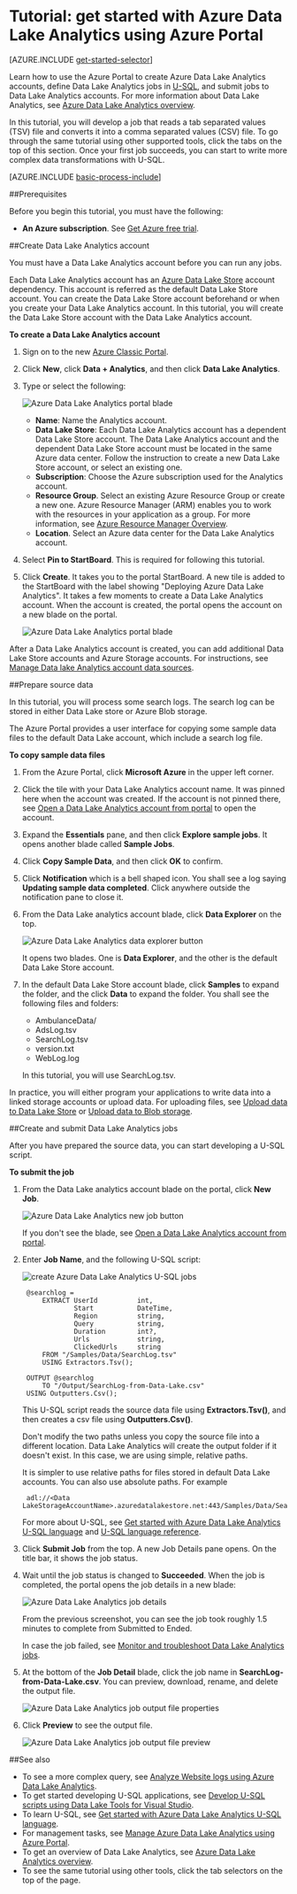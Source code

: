 <properties 
   pageTitle="Get Started with Azure Data Lake Analytics using Azure Portal | Azure" 
   description="Learn how to use the Azure Portal to create a Data Lake Analytics account, create a Data Lake Analytics job using U-SQL, and submit the job. " 
   services="data-lake-analytics" 
   documentationCenter="" 
   authors="edmacauley" 
   manager="paulettm" 
   editor="cgronlun"/>
 
<tags
   ms.service="data-lake-analytics"
   ms.devlang="na"
   ms.topic="hero-article"
   ms.tgt_pltfrm="na"
   ms.workload="big-data" 
   ms.date="05/16/2016"
   ms.author="edmaca"/>

# Tutorial: get started with Azure Data Lake Analytics using Azure Portal

[AZURE.INCLUDE [get-started-selector](../../includes/data-lake-analytics-selector-get-started.md)]

Learn how to use the Azure Portal to create Azure Data Lake Analytics accounts, define Data Lake Analytics
jobs in [U-SQL](data-lake-analytics-u-sql-get-started.md), and submit jobs to Data Lake Analytics accounts. For more 
information about Data Lake Analytics, see [Azure Data Lake Analytics overview](data-lake-analytics-overview.md).

In this tutorial, you will develop a job that reads a tab separated values (TSV) file and converts it into a comma 
separated values (CSV) file. To go through the same tutorial using other supported tools, click the tabs on the top of this section. Once your first job succeeds, you can start to write more complex data transformations with U-SQL.

[AZURE.INCLUDE [basic-process-include](../../includes/data-lake-analytics-basic-process.md)]

##Prerequisites

Before you begin this tutorial, you must have the following:

- **An Azure subscription**. See [Get Azure free trial](https://azure.microsoft.com/pricing/free-trial/).

##Create Data Lake Analytics account

You must have a Data Lake Analytics account before you can run any jobs.

Each Data Lake Analytics account has an [Azure Data Lake Store]() account dependency.  This account is referred
as the default Data Lake Store account.  You can create the Data Lake Store account beforehand or when you create 
your Data Lake Analytics account. In this tutorial, you will create the Data Lake Store account with the Data Lake Analytics 
account.

**To create a Data Lake Analytics account**

1. Sign on to the new [Azure Classic Portal](https://portal.azure.com).
2. Click **New**, click **Data + Analytics**, and then click **Data Lake Analytics**.
6. Type or select the following:

    ![Azure Data Lake Analytics portal blade](./media/data-lake-analytics-get-started-portal/data-lake-analytics-portal-create-adla.png)

	- **Name**: Name the Analytics account.
	- **Data Lake Store**: Each Data Lake Analytics account has a dependent Data Lake Store account. The Data Lake Analytics account and the dependent Data Lake Store account must be located in the same Azure data center. Follow the instruction to create a new Data Lake Store account, or select an existing one.
	- **Subscription**: Choose the Azure subscription used for the Analytics account.
	- **Resource Group**. Select an existing Azure Resource Group or create a new one. Azure Resource Manager (ARM) enables you to work with the resources in your application as a group. For more information, see [Azure Resource Manager Overview](resource-group-overview.md). 
	- **Location**. Select an Azure data center for the Data Lake Analytics account. 
7. Select **Pin to StartBoard**. This is required for following this tutorial.
8. Click **Create**. It takes you to the portal StartBoard. A new tile is added to the StartBoard with the label showing "Deploying Azure Data Lake Analytics". It takes a few moments to create a Data Lake Analytics account. When the account is created, the portal opens the account on a new blade on the portal.

	![Azure Data Lake Analytics portal blade](./media/data-lake-analytics-get-started-portal/data-lake-analytics-portal-blade.png)


After a Data Lake Analytics account is created, you can add additional Data Lake Store accounts and Azure Storage 
accounts. For instructions, see [Manage Data lake Analytics account data sources](data-lake-analytics-manage-use-portal.md#manage-account-data-sources).

##Prepare source data

In this tutorial, you will process some search logs.  The search log can be stored in either Data Lake store or Azure Blob storage. 

The Azure Portal provides a user interface for copying some sample data files to the default Data Lake account, which include a search log file.

**To copy sample data files**

1. From the Azure Portal, click **Microsoft Azure** in the upper left corner.
2. Click the tile with your Data Lake Analytics account name.  It was pinned here when the account was created.
If the account is not pinned there, see 
[Open a Data Lake  Analytics account from portal](data-lake-analytics-manage-use-portal.md#access-adla-account) to open the
account.
3. Expand the **Essentials** pane, and then click **Explore sample jobs**. It opens another blade called **Sample
Jobs**.
4. Click **Copy Sample Data**, and then click **OK** to confirm.
5. Click **Notification** which is a bell shaped icon. You shall see a log saying **Updating sample data completed**. Click anywhere outside the notification pane to close it.
7. From the Data Lake analytics account blade, click **Data Explorer** on the top. 

	![Azure Data Lake Analytics data explorer button](./media/data-lake-analytics-get-started-portal/data-lake-analytics-data-explorer-button.png)

    It opens two blades. One is **Data Explorer**, and the other is the default Data Lake Store account.
8. In the default Data Lake Store account blade, click **Samples** to expand the folder, and the click **Data** to expand the folder. You shall see the following files and folders:

    - AmbulanceData/
    - AdsLog.tsv
    - SearchLog.tsv
    - version.txt
    - WebLog.log
    
    In this tutorial, you will use SearchLog.tsv.

In practice, you will either program your applications to write data into a linked storage accounts or upload data. For uploading files, see 
[Upload data to Data Lake Store](data-lake-analytics-manage-use-portal.md#upload-data-to-adls) or [Upload data to Blob storage](data-lake-analytics-manage-use-portal.md#upload-data-to-wasb).

##Create and submit Data Lake Analytics jobs

After you have prepared the source data, you can start developing a U-SQL script.  

**To submit the job**

1. From the Data Lake analytics account blade on the portal, click **New Job**. 

	![Azure Data Lake Analytics new job button](./media/data-lake-analytics-get-started-portal/data-lake-analytics-new-job-button.png)

    If you don't see the blade, see [Open a Data Lake Analytics account from portal](data-lake-analytics-manage-use-portal.md#access-adla-account).
4. Enter **Job Name**, and the following U-SQL script:

	![create Azure Data Lake Analytics U-SQL jobs](./media/data-lake-analytics-get-started-portal/data-lake-analytics-new-job.png)

        @searchlog =
            EXTRACT UserId          int,
                    Start           DateTime,
                    Region          string,
                    Query           string,
                    Duration        int?,
                    Urls            string,
                    ClickedUrls     string
            FROM "/Samples/Data/SearchLog.tsv"
            USING Extractors.Tsv();
        
        OUTPUT @searchlog   
            TO "/Output/SearchLog-from-Data-Lake.csv"
        USING Outputters.Csv();

	This U-SQL script reads the source data file using **Extractors.Tsv()**, and then creates a csv file using **Outputters.Csv()**. 
    
    Don't modify the two paths unless you copy the source file into a different location.  Data Lake Analytics will create the output folder if it doesn't exist.  In this case, we are using simple, relative paths.  
	
	It is simpler to use relative paths for files stored in default Data Lake accounts. You can also use absolute paths.  For example 
    
        adl://<Data LakeStorageAccountName>.azuredatalakestore.net:443/Samples/Data/SearchLog.tsv
      

    For more about U-SQL, see [Get started with Azure Data Lake Analytics U-SQL language](data-lake-analytics-u-sql-get-started.md) and [U-SQL language reference](http://go.microsoft.com/fwlink/?LinkId=691348).
     
5. Click **Submit Job** from the top. A new Job Details pane opens. On the title bar, it shows the job status.   
6. Wait until the job status is changed to **Succeeded**. When the job is completed, the portal opens the job details in a new blade:

    ![Azure Data Lake Analytics job details](./media/data-lake-analytics-get-started-portal/data-lake-analytics-job-completed.png)

    From the previous screenshot, you can see the job took roughly 1.5 minutes to complete from Submitted to Ended.
    
    In case the job failed, see [Monitor and troubleshoot Data Lake Analytics jobs](data-lake-analytics-monitor-and-troubleshoot-jobs-tutorials.md).

7. At the bottom of the **Job Detail** blade, click the job name in **SearchLog-from-Data-Lake.csv**. You can preview, download, rename, and delete the output file.

    ![Azure Data Lake Analytics job output file properties](./media/data-lake-analytics-get-started-portal/data-lake-analytics-output-file-properties.png)
8. Click **Preview** to see the output file.

    ![Azure Data Lake Analytics job output file preview](./media/data-lake-analytics-get-started-portal/data-lake-analytics-job-output-preview.png)

##See also

- To see a more complex query, see [Analyze Website logs using Azure Data Lake Analytics](data-lake-analytics-analyze-weblogs.md).
- To get started developing U-SQL applications, see [Develop U-SQL scripts using Data Lake Tools for Visual Studio](data-lake-analytics-data-lake-tools-get-started.md).
- To learn U-SQL, see [Get started with Azure Data Lake Analytics U-SQL language](data-lake-analytics-u-sql-get-started.md).
- For management tasks, see [Manage Azure Data Lake Analytics using Azure Portal](data-lake-analytics-manage-use-portal.md).
- To get an overview of Data Lake Analytics, see [Azure Data Lake Analytics overview](data-lake-analytics-overview.md).
- To see the same tutorial using other tools, click the tab selectors on the top of the page.
